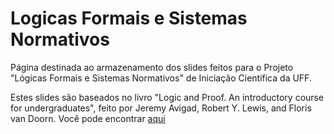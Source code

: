 # Logicas Formais e Sistemas Normativos
Página destinada ao armazenamento dos slides feitos para o Projeto "Lógicas Formais e Sistemas Normativos" de Iniciação Científica da UFF.

Estes slides são baseados no livro "Logic and Proof. An introductory course for undergraduates", feito por Jeremy Avigad, Robert Y. Lewis, and Floris van Doorn. Você pode encontrar [aqui](https://leanprover.github.io/logic_and_proof/)

